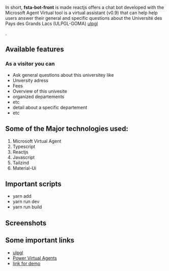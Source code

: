 In short, **fsta-bot-front**  is 
made reactjs offers a chat bot developed
with the Microsoft Agent Virtual tool
is a virtual assistant (v0.9) that can help
help users answer their general and specific questions about
the Université des
Pays des Grands Lacs (ULPGL-GOMA)
[ulpgl](https://ulpgl.net//)

.

## Available features 
### As a visitor you can
- Ask  general questions about this universitey like 
- Unversity adress
- Fees
- Overview  of this univesite
- organized departements
- etc
- detail about a specific departement 
- etc


## Some of the Major technologies used:
1. Microsoft Virtual Agent
1. Typescript
2. Reactjs
3. Javascript
4. Tailzind
5. Material-Ui

## Important scripts 
 - yarn add  
 - yarn run dev 
 - yarn run build

## Screenshots



## Some important links

- [ulpgl](https://ulpgl.net/)
- [Power Virtual Agents](https://powervirtualagents.microsoft.com/en-za/)
- [link for demo](https://fsta-bot.azurewebsites.net/)


